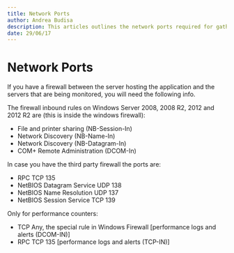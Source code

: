 ```yaml
---
title: Network Ports
author: Andrea Budisa
description: This articles outlines the network ports required for gathering the data.
date: 29/06/17
---
```


# Network Ports

If you have a firewall between the server hosting the application and the servers that are being monitored, you will need the following info.

The firewall inbound rules on Windows Server 2008, 2008 R2, 2012 and 2012 R2 are \(this is inside the windows firewall\):

* File and printer sharing \(NB-Session-In\)
* Network Discovery \(NB-Name-In\)
* Network Discovery \(NB-Datagram-In\)
* COM+ Remote Administration \(DCOM-In\)

In case you have the third party firewall the ports are:

* RPC TCP 135
* NetBIOS Datagram Service UDP 138
* NetBIOS Name Resolution UDP 137
* NetBIOS Session Service TCP 139

Only for performance counters:

* TCP Any, the special rule in Windows Firewall \[performance logs and alerts \(DCOM-IN\)\]
* RPC TCP 135 \[performance logs and alerts \(TCP-IN\)\]

